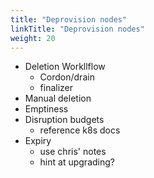 ```yaml
---
title: "Deprovision nodes"
linkTitle: "Deprovision nodes"
weight: 20
---
```


- Deletion Workllflow
    - Cordon/drain
    - finalizer
- Manual deletion
- Emptiness
- Disruption budgets
    - reference k8s docs
- Expiry
    - use chris' notes
    - hint at upgrading?
